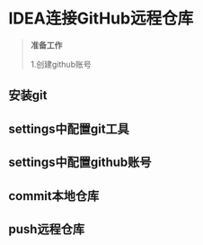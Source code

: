 # IDEA连接GitHub远程仓库
> **准备工作**
> 
> 1.创建github账号
## 安装git

## settings中配置git工具

## settings中配置github账号

## commit本地仓库

## push远程仓库